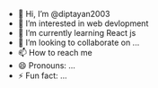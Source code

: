 - 👋 Hi, I’m @diptayan2003
- 👀 I’m interested in web devlopment
- 🌱 I’m currently learning React js
- 💞️ I’m looking to collaborate on ...
- 📫 How to reach me 
- 😄 Pronouns: ...
- ⚡ Fun fact: ...

<!---
diptayan2003/diptayan2003 is a ✨ special ✨ repository because its `README.md` (this file) appears on your GitHub profile.
You can click the Preview link to take a look at your changes.
--->
